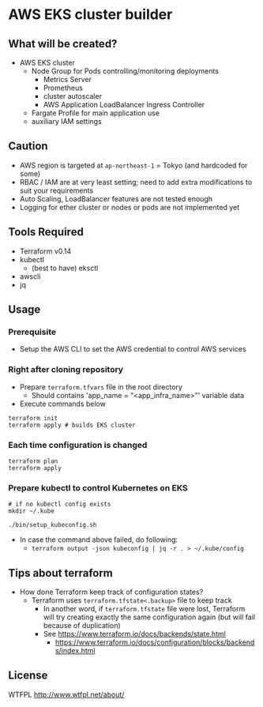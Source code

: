 # AWS EKS cluster builder

## What will be created?
  - AWS EKS cluster
    - Node Group for Pods controlling/monitoring deployments
      - Metrics Server
      - Prometheus
      - cluster autoscaler
      - AWS Application LoadBalancer Ingress Controller
    - Fargate Profile for main application use
    - auxiliary IAM settings

## Caution
  - AWS region is targeted at `ap-northeast-1` = Tokyo (and hardcoded for some)
  - RBAC / IAM are at very least setting; need to add extra modifications to suit your requirements
  - Auto Scaling, LoadBalancer features are not tested enough
  - Logging for ether cluster or nodes or pods are not implemented yet

## Tools Required
  - Terraform v0.14
  - kubectl
    - (best to have) eksctl
  - awscli
  - jq

## Usage
### Prerequisite
  - Setup the AWS CLI to set the AWS credential to control AWS services

### Right after cloning repository
- Prepare `terraform.tfvars` file in the root directory
  - Should contains 'app_name = "<app_infra_name>"' variable data
- Execute commands below

```
terraform init
terraform apply # builds EKS cluster
```

### Each time configuration is changed
```
terraform plan
terraform apply
```

### Prepare kubectl to control Kubernetes on EKS
```
# if no kubectl config exists
mkdir ~/.kube

./bin/setup_kubeconfig.sh
```

- In case the command above failed, do following:
  - `terraform output -json kubeconfig | jq -r . > ~/.kube/config`

## Tips about terraform
- How done Terraform keep track of configuration states?
  - Terraform uses `terraform.tfstate<.backup>` file to keep track
    - In another word, if `terraform.tfstate` file were lost, Terraform will try creating exactly the same configuration again (but will fail because of duplication)
    - See https://www.terraform.io/docs/backends/state.html
      - https://www.terraform.io/docs/configuration/blocks/backends/index.html

## License
WTFPL http://www.wtfpl.net/about/
